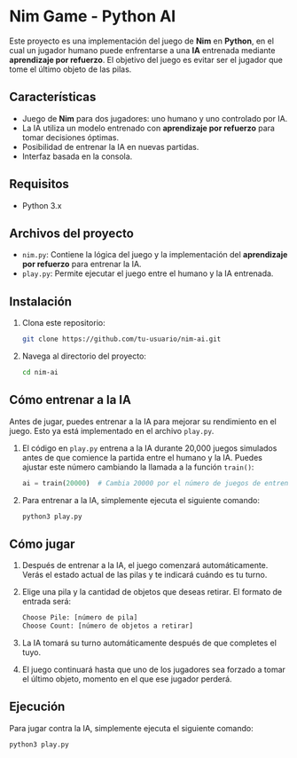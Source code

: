 # Nim Game - Python AI

Este proyecto es una implementación del juego de **Nim** en **Python**, en el cual un jugador humano puede enfrentarse a una **IA** entrenada mediante **aprendizaje por refuerzo**. El objetivo del juego es evitar ser el jugador que tome el último objeto de las pilas.

## Características

- Juego de **Nim** para dos jugadores: uno humano y uno controlado por IA.
- La IA utiliza un modelo entrenado con **aprendizaje por refuerzo** para tomar decisiones óptimas.
- Posibilidad de entrenar la IA en nuevas partidas.
- Interfaz basada en la consola.

## Requisitos

- Python 3.x

## Archivos del proyecto

- `nim.py`: Contiene la lógica del juego y la implementación del **aprendizaje por refuerzo** para entrenar la IA.
- `play.py`: Permite ejecutar el juego entre el humano y la IA entrenada.

## Instalación

1. Clona este repositorio:

    ```bash
    git clone https://github.com/tu-usuario/nim-ai.git
    ```

2. Navega al directorio del proyecto:

    ```bash
    cd nim-ai
    ```

## Cómo entrenar a la IA

Antes de jugar, puedes entrenar a la IA para mejorar su rendimiento en el juego. Esto ya está implementado en el archivo `play.py`.

1. El código en `play.py` entrena a la IA durante 20,000 juegos simulados antes de que comience la partida entre el humano y la IA. Puedes ajustar este número cambiando la llamada a la función `train()`:

    ```python
    ai = train(20000)  # Cambia 20000 por el número de juegos de entrenamiento que desees.
    ```

2. Para entrenar a la IA, simplemente ejecuta el siguiente comando:

    ```bash
    python3 play.py
    ```

## Cómo jugar

1. Después de entrenar a la IA, el juego comenzará automáticamente. Verás el estado actual de las pilas y te indicará cuándo es tu turno.
2. Elige una pila y la cantidad de objetos que deseas retirar. El formato de entrada será:

    ```bash
    Choose Pile: [número de pila]
    Choose Count: [número de objetos a retirar]
    ```

3. La IA tomará su turno automáticamente después de que completes el tuyo.
4. El juego continuará hasta que uno de los jugadores sea forzado a tomar el último objeto, momento en el que ese jugador perderá.

## Ejecución

Para jugar contra la IA, simplemente ejecuta el siguiente comando:

```bash
python3 play.py

